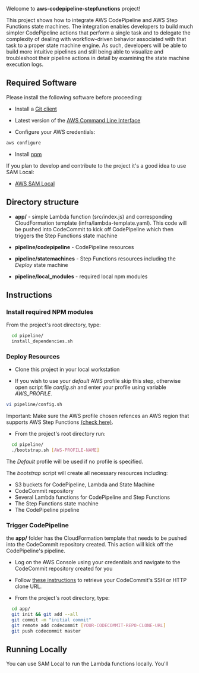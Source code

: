 

Welcome to __aws-codepipeline-stepfunctions__ project! 

This project shows how to integrate AWS CodePipeline and AWS Step Functions state machines. The integration enables developers to build much simpler CodePipeline actions that perform a single task and to delegate the complexity of dealing with workflow-driven behavior associated with that task to a proper state machine engine. As such, developers will be able to build more intuitive pipelines and still being able to visualize and troubleshoot their pipeline actions in detail by examining the state machine execution logs.

## Required Software

Please install the following software before proceeding:

* Install a [Git client](https://git-scm.com/downloads)

* Latest version of the [AWS Command Line Interface](http://docs.aws.amazon.com/cli/latest/userguide/installing.html)

* Configure your AWS credentials: 

```bash
aws configure
```

* Install [npm](https://www.npmjs.com/get-npm)

If you plan to develop and contribute to the project it's a good idea to use SAM Local:

* [AWS SAM Local](https://github.com/awslabs/aws-sam-local)

## Directory structure

* __app/__ - simple Lambda function (src/index.js) and corresponding CloudFormation template (infra/lambda-template.yaml). This code will be pushed into CodeCommit to kick off CodePipeline which then triggers the Step Functions state machine

* __pipeline/codepipeline__ - CodePipeline resources

* __pipeline/statemachines__ - Step Functions resources including the _Deploy_ state machine

* __pipeline/local_modules__ - required local npm modules

## Instructions

### Install required NPM modules

From the project's root directory, type:

```bash
  cd pipeline/
  install_dependencies.sh
```

### Deploy Resources

* Clone this project in your local workstation 

* If you wish to use your _default_ AWS profile skip this step, otherwise open script file _config.sh_ and enter your profile using variable _AWS\_PROFILE_.

```bash
vi pipeline/config.sh
```

Important: Make sure the AWS profile chosen refences an AWS region that supports AWS Step Functions [(check here)](https://aws.amazon.com/about-aws/global-infrastructure/regional-product-services/).

* From the project's root directory run:

```bash
  cd pipeline/
  ./bootstrap.sh [AWS-PROFILE-NAME]
```

The _Default_ profile will be used if no profile is specified.

The _bootstrap_ script will create all necessary resources including:

* S3 buckets for CodePipeline, Lambda and State Machine
* CodeCommit repository
* Several Lambda functions for CodePipeline and Step Functions 
* The Step Functions state machine
* The CodePipeline pipeline

### Trigger CodePipeline

the __app/__ folder has the CloudFormation template that needs to be pushed into the CodeCommit repository created. This action will kick off the CodePipeline's pipeline.

* Log on the AWS Console using your credentials and navigate to the CodeCommit repository created for you

* Follow [these instructions](http://docs.aws.amazon.com/codecommit/latest/userguide/how-to-connect.html) to retrieve your CodeCommit's SSH or HTTP clone URL.

* From the project's root directory, type:

```bash
  cd app/
  git init && git add --all
  git commit -m "initial commit"
  git remote add codecommit [YOUR-CODECOMMIT-REPO-CLONE-URL]
  git push codecommit master
```

## Running Locally


You can use SAM Local to run the Lambda functions locally. You'll 